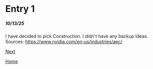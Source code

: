 # Entry 1
##### 10/13/25

I have decided to pick Construction. I didn't have any backup Ideas.
Sources: https://www.nvidia.com/en-us/industries/aec/

[Next](entry02.md)

[Home](../README.md)
